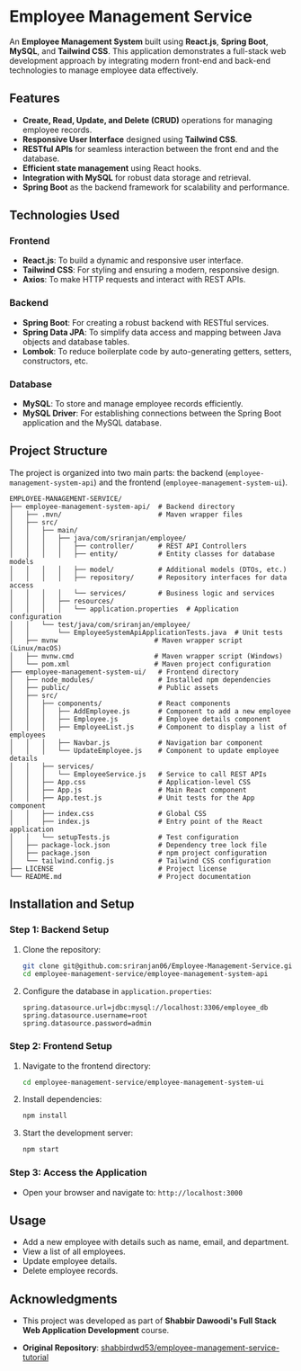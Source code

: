 # Employee Management Service
An **Employee Management System** built using **React.js**, **Spring Boot**, **MySQL**, and **Tailwind CSS**. This application demonstrates a full-stack web development approach by integrating modern front-end and back-end technologies to manage employee data effectively.

## Features
- **Create, Read, Update, and Delete (CRUD)** operations for managing employee records.
- **Responsive User Interface** designed using **Tailwind CSS**.
- **RESTful APIs** for seamless interaction between the front end and the database.
- **Efficient state management** using React hooks.
- **Integration with MySQL** for robust data storage and retrieval.
- **Spring Boot** as the backend framework for scalability and performance.

## Technologies Used
### **Frontend**
- **React.js**: To build a dynamic and responsive user interface.
- **Tailwind CSS**: For styling and ensuring a modern, responsive design.
- **Axios**: To make HTTP requests and interact with REST APIs.

### **Backend**
- **Spring Boot**: For creating a robust backend with RESTful services.
- **Spring Data JPA**: To simplify data access and mapping between Java objects and database tables.
- **Lombok**: To reduce boilerplate code by auto-generating getters, setters, constructors, etc.

### **Database**
- **MySQL**: To store and manage employee records efficiently.
- **MySQL Driver**: For establishing connections between the Spring Boot application and the MySQL database.

## Project Structure

The project is organized into two main parts: the backend (`employee-management-system-api`) and the frontend (`employee-management-system-ui`).

```plaintext
EMPLOYEE-MANAGEMENT-SERVICE/
├── employee-management-system-api/  # Backend directory
│   ├── .mvn/                        # Maven wrapper files
│   ├── src/
│   │   ├── main/
│   │   │   ├── java/com/sriranjan/employee/
│   │   │   │   ├── controller/      # REST API Controllers
│   │   │   │   ├── entity/          # Entity classes for database models
│   │   │   │   ├── model/           # Additional models (DTOs, etc.)
│   │   │   │   ├── repository/      # Repository interfaces for data access
│   │   │   │   └── services/        # Business logic and services
│   │   │   ├── resources/
│   │   │   │   └── application.properties  # Application configuration
│   │   └── test/java/com/sriranjan/employee/
│   │       └── EmployeeSystemApiApplicationTests.java  # Unit tests
│   ├── mvnw                        # Maven wrapper script (Linux/macOS)
│   ├── mvnw.cmd                    # Maven wrapper script (Windows)
│   └── pom.xml                     # Maven project configuration
├── employee-management-system-ui/   # Frontend directory
│   ├── node_modules/                # Installed npm dependencies
│   ├── public/                      # Public assets
│   ├── src/
│   │   ├── components/              # React components
│   │   │   ├── AddEmployee.js       # Component to add a new employee
│   │   │   ├── Employee.js          # Employee details component
│   │   │   ├── EmployeeList.js      # Component to display a list of employees
│   │   │   ├── Navbar.js            # Navigation bar component
│   │   │   └── UpdateEmployee.js    # Component to update employee details
│   │   ├── services/
│   │   │   └── EmployeeService.js   # Service to call REST APIs
│   │   ├── App.css                  # Application-level CSS
│   │   ├── App.js                   # Main React component
│   │   ├── App.test.js              # Unit tests for the App component
│   │   ├── index.css                # Global CSS
│   │   ├── index.js                 # Entry point of the React application
│   │   └── setupTests.js            # Test configuration
│   ├── package-lock.json            # Dependency tree lock file
│   ├── package.json                 # npm project configuration
│   └── tailwind.config.js           # Tailwind CSS configuration
├── LICENSE                          # Project license
└── README.md                        # Project documentation
```

## Installation and Setup

### **Step 1: Backend Setup**
1. Clone the repository:
   ```bash
   git clone git@github.com:sriranjan06/Employee-Management-Service.git
   cd employee-management-service/employee-management-system-api
   ```

2. Configure the database in `application.properties`:
   ```properties
   spring.datasource.url=jdbc:mysql://localhost:3306/employee_db
   spring.datasource.username=root
   spring.datasource.password=admin
   ```

### **Step 2: Frontend Setup**
1. Navigate to the frontend directory:
   ```bash
   cd employee-management-service/employee-management-system-ui
   ```

2. Install dependencies:
   ```bash
   npm install
   ```

3. Start the development server:
   ```bash
   npm start
   ```

### **Step 3: Access the Application**
- Open your browser and navigate to: `http://localhost:3000`

## Usage

- Add a new employee with details such as name, email, and department.
- View a list of all employees.
- Update employee details.
- Delete employee records.

## Acknowledgments

- This project was developed as part of **Shabbir Dawoodi's Full Stack Web Application Development** course.

- **Original Repository**: [shabbirdwd53/employee-management-service-tutorial](https://github.com/shabbirdwd53/employee-management-service-tutorial)
